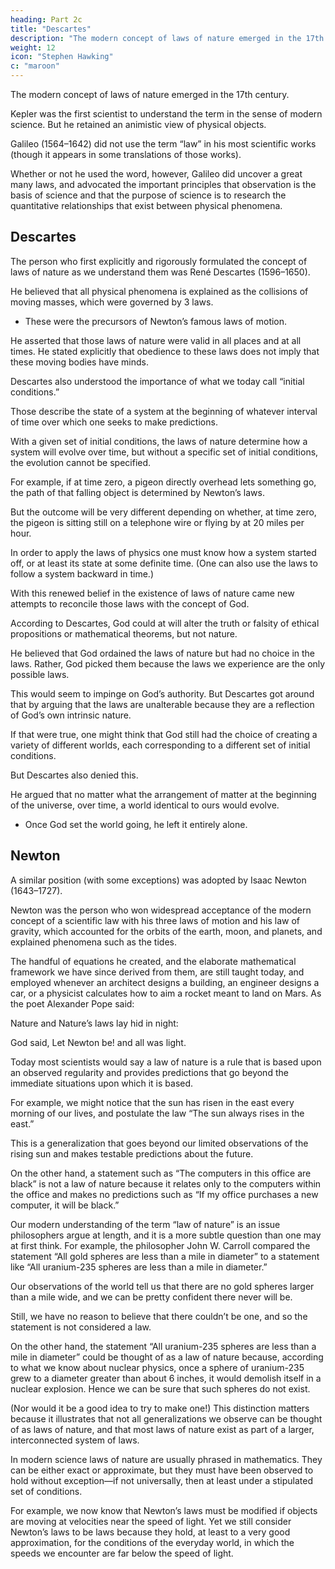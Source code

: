 ```yaml
---
heading: Part 2c
title: "Descartes"
description: "The modern concept of laws of nature emerged in the 17th century"
weight: 12
icon: "Stephen Hawking"
c: "maroon"
---
```



The modern concept of laws of nature emerged in the 17th century.

Kepler was the first scientist to understand the term in the sense of modern science. But he retained an animistic view of physical objects.

Galileo (1564–1642) did not use the term “law” in his most scientific works (though it appears in some translations of those works). 

Whether or not he used the word, however, Galileo did uncover a great many laws, and advocated the important principles that observation is the basis of science and that the purpose of science is to research the quantitative relationships that exist between physical phenomena. 


## Descartes

The person who first explicitly and rigorously formulated the concept of laws of nature as we understand them was René Descartes (1596–1650).

He believed that all physical phenomena is explained as the collisions of moving masses, which were governed by 3 laws.
- These were the precursors of Newton’s famous laws of motion.

He asserted that those laws of nature were valid in all places and at all times. He stated explicitly that obedience to these laws does not imply that these moving bodies have minds.

Descartes also understood the importance of what we today call “initial conditions.” 

Those describe the state of a system at the beginning of whatever interval of time over which one seeks to make predictions.

With a given set of initial conditions, the laws of nature determine how a system will evolve over time, but without a specific set of initial conditions, the evolution cannot be specified. 

For example, if at time zero, a pigeon directly overhead lets something go, the path of that falling object is determined by Newton’s laws. 

But the outcome will be very different depending on whether, at time zero, the pigeon is sitting still on a telephone wire or flying by at 20 miles per hour. 

In order to apply the laws of physics one must know how a system started off, or at least its state at some definite time. (One can also use the laws to follow a system backward in time.)

With this renewed belief in the existence of laws of nature came new attempts to reconcile those laws with the concept of God. 

According to Descartes, God could at will alter the truth or falsity of ethical propositions or mathematical theorems, but not nature. 

He believed that God ordained the laws of nature but had no choice in the laws. Rather, God picked them because the laws we experience are the only possible laws. 

This would seem to impinge on God’s authority. But Descartes got around that by arguing that the laws are unalterable because they are a reflection of God’s own intrinsic nature. 

If that were true, one might think that God still had the choice of creating a variety of different worlds, each corresponding to a different set of initial conditions. 

But Descartes also denied this. 

He argued that no matter what the arrangement of matter at the beginning of the universe, over time, a world identical to ours would evolve. 
- Once God set the world going, he left it entirely alone.


## Newton 

A similar position (with some exceptions) was adopted by Isaac Newton (1643–1727). 

Newton was the person who won widespread acceptance of the modern concept of a scientific law with his three laws of motion and his law of gravity, which accounted for the orbits of the earth, moon, and
planets, and explained phenomena such as the tides. 

The handful of equations he created, and the elaborate mathematical framework we have since derived from them, are still taught today, and employed whenever an architect designs a building, an engineer designs a car, or a physicist calculates how to aim a rocket meant to land on Mars. As the poet Alexander Pope said:

Nature and Nature’s laws lay hid in night:

God said, Let Newton be! and all was light.

Today most scientists would say a law of nature is a rule that is based upon an observed regularity and provides predictions that go beyond the immediate situations upon which it is based. 

For example, we might notice that the sun has risen in the east every morning of our lives, and postulate the law “The sun always rises in the east.” 

This is a generalization that goes beyond our limited observations of the rising sun and makes testable predictions about the future. 

On the other hand, a statement such as “The computers in this office are black” is not a law of nature because it relates only to the computers within the office and makes no predictions such as “If my office purchases a new computer, it will be black.”

Our modern understanding of the term “law of nature” is an issue philosophers argue at length, and it is a more subtle question than one may at first think. For example, the philosopher John W. Carroll compared the statement “All gold spheres are less than a mile in diameter” to a statement like “All uranium-235 spheres are less than a mile in diameter.” 

Our observations of the world tell us that there are no gold spheres larger than a mile wide, and we can be pretty confident there never will be. 

Still, we have no reason to believe that there couldn’t be one, and so the statement is not considered a law. 

On the other hand, the statement “All uranium-235 spheres are less than a mile in diameter” could be thought of as a law of nature because, according to what we know about nuclear physics, once a sphere of uranium-235 grew to a diameter greater than about 6 inches, it would demolish itself in a nuclear explosion. Hence we can be sure that such spheres do not exist. 

(Nor would it be a good idea to try to make one!) This distinction matters because it illustrates that not all generalizations we observe can be thought of as laws of nature, and that most laws of nature exist as part of a larger, interconnected system of laws.

In modern science laws of nature are usually phrased in mathematics. They can be either exact or approximate, but they must have been observed to hold without exception—if not universally, then at least under a stipulated set of conditions. 

For example, we now know that Newton’s laws must be modified if objects are moving at velocities near the speed of light. Yet we still consider Newton’s laws to be laws because they hold, at least to a very good approximation, for the conditions of the everyday world, in which the speeds we encounter are far below the speed of light.

